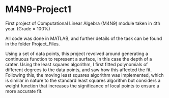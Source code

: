 # M4N9-Project1
First project of Computational Linear Algebra (M4N9) module taken in 4th year. (Grade = 100%)

All code was done in MATLAB, and further details of the task can be found in the folder Project_Files.

Using a set of data points, this project revolved around generating a continuous function to represent a surface, in this case the depth of a crater. Using the least squares algorithm, I first fitted polynomials of different degrees to the data points, and saw how this affected the fit. Following this, the moving least squares algorithm was implemented, which is similar in nature to the standard least squares algorithm but considers a weight function that increases the significance of local points to ensure a more accurate fit.
